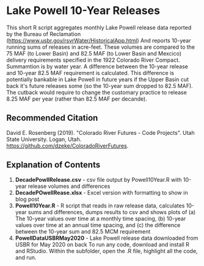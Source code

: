 # Lake Powell 10-Year Releases

This short R script aggregates monthly Lake Powell release data reported by the Bureau of Reclamation (https://www.usbr.gov/rsvrWater/HistoricalApp.html)
And reports 10-year running sums of releases in acre-feet. These volumes are compared to the 75 MAF (to Lower Basin) and 82.5 MAF 
(to Lower Basin and Mexcico) delivery requirements specified in the 1922 Colorado River Compact. Summamtion is by water year. A difference between the
10-year release and 10-year 82.5 MAF requirement is calculated. This difference is potentially bankable in Lake Powell in future years
if the Upper Basin cut back it's future releases some (so the 10-year sum dropped to 82.5 MAF). The cutback would require
to change the customary practice to release 8.25 MAF per year (rather than 82.5 MAF per decande).

## Recommended Citation
David E. Rosenberg (2019). "Colorado River Futures - Code Projects". Utah State University. Logan, Utah. https://github.com/dzeke/ColoradoRiverFutures.

## Explanation of Contents

1. **DecadePowllRelease.csv** - csv file output by Powell10Year.R with 10-year release volumes and differences
1. **DecadePOwellRease.xlsx** - Excel version with formatting to show in blog post
1. **Powell10Year.R** - R script that reads in raw release data, calculates 10-year sums and differences, dumps results to csv and shows plots of 
         (a) The 10-year values over time at a monthly time spacing, (b) 10-year values over time at an annual time spacing, and
		 (c) the difference between the 10-year sum and 82.5 MCM requirement
1. **PowellDataUSBRMay2020** - Lake Powell release data downloaded from USBR for May 2020 on back
To run any code, download and install R and RStudio. Within the subfolder, open the .R file, highlight all the code, and run. 